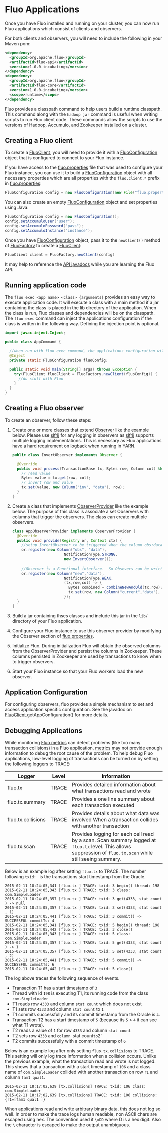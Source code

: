 <!--
Licensed to the Apache Software Foundation (ASF) under one or more
contributor license agreements.  See the NOTICE file distributed with
this work for additional information regarding copyright ownership.
The ASF licenses this file to You under the Apache License, Version 2.0
(the "License"); you may not use this file except in compliance with
the License.  You may obtain a copy of the License at

    http://www.apache.org/licenses/LICENSE-2.0

Unless required by applicable law or agreed to in writing, software
distributed under the License is distributed on an "AS IS" BASIS,
WITHOUT WARRANTIES OR CONDITIONS OF ANY KIND, either express or implied.
See the License for the specific language governing permissions and
limitations under the License.
-->

# Fluo Applications

Once you have Fluo installed and running on your cluster, you can now run Fluo applications which
consist of clients and observers.

For both clients and observers, you will need to include the following in your Maven pom:

```xml
<dependency>
  <groupId>org.apache.fluo</groupId>
  <artifactId>fluo-api</artifactId>
  <version>1.0.0-incubating</version>
</dependency>
<dependency>
  <groupId>org.apache.fluo</groupId>
  <artifactId>fluo-core</artifactId>
  <version>1.0.0-incubating</version>
  <scope>runtime</scope>
</dependency>
```

Fluo provides a classpath command to help users build a runtime classpath. This command along with
the `hadoop jar` command is useful when writing scripts to run Fluo client code. These commands
allow the scripts to use the versions of Hadoop, Accumulo, and Zookeeper installed on a cluster.

## Creating a Fluo client

To create a [FluoClient], you will need to provide it with a [FluoConfiguration] object that is
configured to connect to your Fluo instance.

If you have access to the [fluo.properties] file that was used to configure your Fluo instance, you
can use it to build a [FluoConfiguration] object with all necessary properties which are all
properties with the `fluo.client.*` prefix in [fluo.properties]:

```java
FluoConfiguration config = new FluoConfiguration(new File("fluo.properties"));
```

You can also create an empty [FluoConfiguration] object and set properties using Java:

```java
FluoConfiguration config = new FluoConfiguration();
config.setAccumuloUser("user");
config.setAccumuloPassword("pass");
config.setAccumuloInstance("instance");
```

Once you have [FluoConfiguration] object, pass it to the `newClient()` method of [FluoFactory] to
create a [FluoClient]:

```java
FluoClient client = FluoFactory.newClient(config)
```

It may help to reference the [API javadocs][API] while you are learning the Fluo API.

## Running application code

The `fluo exec <app name> <class> {arguments}` provides an easy way to execute application code. It
will execute a class with a main method if a jar containing the class is placed in the lib directory
of the application. When the class is run, Fluo classes and dependencies will be on the classpath.
The `fluo exec` command can inject the applications configuration if the class is written in the
following way. Defining the injection point is optional.

```java
import javax.inject.Inject;

public class AppCommand {

  //when run with fluo exec command, the applications configuration will be injected
  @Inject
  private static FluoConfiguration fluoConfig;

  public static void main(String[] args) throws Exception {
    try(FluoClient fluoClient = FluoFactory.newClient(fluoConfig)) {
      //do stuff with Fluo
    }
  }
}
```

## Creating a Fluo observer

To create an observer, follow these steps:

1. Create one or more classes that extend [Observer] like the example below. Please use [slf4j] for
   any logging in observers as [slf4j] supports multiple logging implementations. This is
   necessary as Fluo applications have a hard requirement on [logback] when running in YARN.

    ```java
    public class InvertObserver implements Observer {

      @Override
      public void process(TransactionBase tx, Bytes row, Column col) throws Exception {
        // read value
        Bytes value = tx.get(row, col);
        // invert row and value
        tx.set(value, new Column("inv", "data"), row);
      }
    }
    ```
2.  Create a class that implements [ObserverProvider] like the example below.  The purpose of this
    class is associate a set Observers with columns that trigger the observers.  The class can
    create multiple observers.

    ```java
    class AppObserverProvider implements ObserverProvider {
      @Override
      public void provide(Registry or, Context ctx) {
        //setup InvertObserver to be triggered when the column obs:data is modified
        or.register(new Column("obs", "data"),
                           NotificationType.STRONG,
                           new InvertObserver());
        
        //Observer is a Functional interface.  So Obsevers can be written as lambdas.
        or.register(new Column("new","data"),
                           NotificationType.WEAK,
                           (tx,row,col) -> { 
                             Bytes combined = combineNewAndOld(tx,row);
                             tx.set(row, new Column("current","data"), combined);
                           });
      }
    }
    ```

3.  Build a jar containing thses classes and include this jar in the `lib/` directory of your Fluo
    application.
4.  Configure your Fluo instance to use this observer provider by modifying the Observer section of
    [fluo.properties].
5.  Initialize Fluo.  During initialization Fluo will obtain the observed columns from the 
    ObserverProvider and persist the columns in Zookeeper.  These columns persisted in Zookeeper
    are used by transactions to know when to trigger observers.
6.  Start your Fluo instance so that your Fluo workers load the new observer.

## Application Configuration

For configuring observers, fluo provides a simple mechanism to set and access application specific
configuration.  See the javadoc on [FluoClient].getAppConfiguration() for more details.

## Debugging Applications

While monitoring [Fluo metrics][metrics] can detect problems (like too many transaction collisions)
in a Fluo application, [metrics][metrics] may not provide enough information to debug the root cause
of the problem. To help debug Fluo applications, low-level logging of transactions can be turned on
by setting the following loggers to TRACE:

| Logger               | Level | Information                                                                                        |
|----------------------|-------|----------------------------------------------------------------------------------------------------|
| fluo.tx            | TRACE | Provides detailed information about what transactions read and wrote                               |
| fluo.tx.summary    | TRACE | Provides a one line summary about each transaction executed                                        |
| fluo.tx.collisions | TRACE | Provides details about what data was involved When a transaction collides with another transaction |
| fluo.tx.scan       | TRACE | Provides logging for each cell read by a scan.  Scan summary logged at `fluo.tx` level.  This allows suppression of `fluo.tx.scan` while still seeing summary. |

Below is an example log after setting `fluo.tx` to TRACE. The number following `txid: ` is the
transactions start timestamp from the Oracle.

```
2015-02-11 18:24:05,341 [fluo.tx ] TRACE: txid: 3 begin() thread: 198
2015-02-11 18:24:05,343 [fluo.tx ] TRACE: txid: 3 class: com.SimpleLoader
2015-02-11 18:24:05,357 [fluo.tx ] TRACE: txid: 3 get(4333, stat count ) -> null
2015-02-11 18:24:05,357 [fluo.tx ] TRACE: txid: 3 set(4333, stat count , 1)
2015-02-11 18:24:05,441 [fluo.tx ] TRACE: txid: 3 commit() -> SUCCESSFUL commitTs: 4
2015-02-11 18:24:05,341 [fluo.tx ] TRACE: txid: 5 begin() thread: 198
2015-02-11 18:24:05,442 [fluo.tx ] TRACE: txid: 3 close()
2015-02-11 18:24:05,343 [fluo.tx ] TRACE: txid: 5 class: com.SimpleLoader
2015-02-11 18:24:05,357 [fluo.tx ] TRACE: txid: 5 get(4333, stat count ) -> 1
2015-02-11 18:24:05,357 [fluo.tx ] TRACE: txid: 5 set(4333, stat count , 2)
2015-02-11 18:24:05,441 [fluo.tx ] TRACE: txid: 5 commit() -> SUCCESSFUL commitTs: 6
2015-02-11 18:24:05,442 [fluo.tx ] TRACE: txid: 5 close()
```

The log above traces the following sequence of events.

* Transaction T1 has a start timestamp of `3`
* Thread with id `198` is executing T1, its running code from the class `com.SimpleLoader`
* T1 reads row `4333` and column `stat count` which does not exist
* T1 sets row `4333` and column `stat count` to `1`
* T1 commits successfully and its commit timestamp from the Oracle is `4`.
* Transaction T2 has a start timestamp of `5` (because its `5` > `4` it can see what T1 wrote).
* T2 reads a value of `1` for row `4333` and column `stat count`
* T2 sets row `4333` and `column `stat count` to `2`
* T2 commits successfully with a commit timestamp of `6`

Below is an example log after only setting `fluo.tx.collisions` to TRACE. This setting will only log
trace information when a collision occurs. Unlike the previous example, what the transaction read
and wrote is not logged. This shows that a transaction with a start timestamp of `106` and a class
name of `com.SimpleLoader` collided with another transaction on row `r1` and column `fam1 qual1`.

```
2015-02-11 18:17:02,639 [tx.collisions] TRACE: txid: 106 class: com.SimpleLoader
2015-02-11 18:17:02,639 [tx.collisions] TRACE: txid: 106 collisions: {r1=[fam1 qual1 ]}
```

When applications read and write arbitrary binary data, this does not log so well. In order to make
the trace logs human readable, non ASCII chars are escaped using hex. The convention used it `\xDD`
where D is a hex digit. Also the `\` character is escaped to make the output unambiguous.

[FluoFactory]: ../modules/api/src/main/java/org/apache/fluo/api/client/FluoFactory.java
[FluoClient]: ../modules/api/src/main/java/org/apache/fluo/api/client/FluoClient.java
[FluoConfiguration]: ../modules/api/src/main/java/org/apache/fluo/api/config/FluoConfiguration.java
[Observer]: ../modules/api/src/main/java/org/apache/fluo/api/observer/Observer.java
[ObserverProvider]: ../modules/api/src/main/java/org/apache/fluo/api/observer/ObserverProvider.java
[fluo.properties]: ../modules/distribution/src/main/config/fluo.properties
[API]: https://fluo.apache.org/apidocs/
[metrics]: metrics.md
[slf4j]: http://www.slf4j.org/
[logback]: http://logback.qos.ch/

